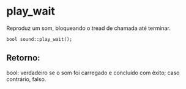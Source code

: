 # play_wait
Reproduz um som, bloqueando o tread de chamada até terminar.

`bool sound::play_wait();`

## Retorno:
bool: verdadeiro se o som foi carregado e concluído com êxito; caso contrário, falso.
